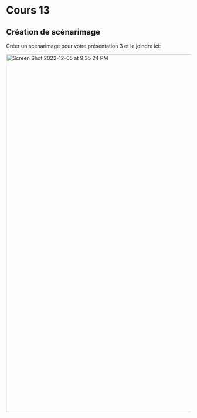 # Cours 13
## Création de scénarimage
Créer un scénarimage pour votre présentation 3 et le joindre ici: 

<img width="975" alt="Screen Shot 2022-12-05 at 9 35 24 PM" src="https://user-images.githubusercontent.com/112107968/205794839-8d5c4407-bb26-4f86-879d-c021da65a9a0.png">

